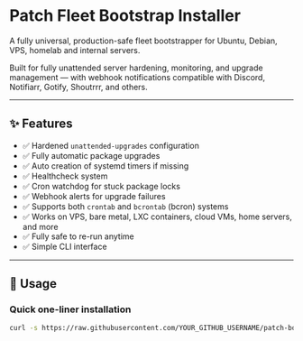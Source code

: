# Patch Fleet Bootstrap Installer

A fully universal, production-safe fleet bootstrapper for Ubuntu, Debian, VPS, homelab and internal servers.

Built for fully unattended server hardening, monitoring, and upgrade management — with webhook notifications compatible with Discord, Notifiarr, Gotify, Shoutrrr, and others.

---

## ✨ Features

- ✅ Hardened `unattended-upgrades` configuration
- ✅ Fully automatic package upgrades
- ✅ Auto creation of systemd timers if missing
- ✅ Healthcheck system
- ✅ Cron watchdog for stuck package locks
- ✅ Webhook alerts for upgrade failures
- ✅ Supports both `crontab` and `bcrontab` (bcron) systems
- ✅ Works on VPS, bare metal, LXC containers, cloud VMs, home servers, and more
- ✅ Fully safe to re-run anytime
- ✅ Simple CLI interface

---

## 🚀 Usage

### Quick one-liner installation

```bash
curl -s https://raw.githubusercontent.com/YOUR_GITHUB_USERNAME/patch-bootstrap/main/patch-bootstrap.sh | sudo bash -s -- --webhook "YOUR_WEBHOOK_URL"

